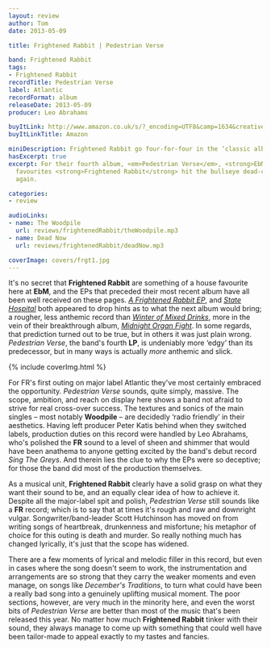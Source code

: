 ```yaml
---
layout: review
author: Tom
date: 2013-05-09

title: Frightened Rabbit | Pedestrian Verse

band: Frightened Rabbit
tags:
- Frightened Rabbit
recordTitle: Pedestrian Verse
label: Atlantic
recordFormat: album
releaseDate: 2013-05-09
producer: Leo Abrahams

buyItLink: http://www.amazon.co.uk/s/?_encoding=UTF8&camp=1634&creative=19450&field-keywords=pedestrian%20verse&linkCode=ur2&rh=i%3Aaps%2Ck%3Apedestrian%20verse&tag=eatebymons-21&url=search-alias%3Daps
buyItLinkTitle: Amazon

miniDescription: Frightened Rabbit go four-for-four in the ‘classic album’ stakes. 
hasExcerpt: true
excerpt: For their fourth album, <em>Pedestrian Verse</em>, <strong>EbM</strong>
  favourites <strong>Frightened Rabbit</strong> hit the bullseye dead-centre once
  again.

categories:
- review

audioLinks:
- name: The Woodpile
  url: reviews/frightenedRabbit/theWoodpile.mp3
- name: Dead Now
  url: reviews/frightenedRabbit/deadNow.mp3

coverImage: covers/frgt1.jpg
---
```


It's no secret that **Frightened Rabbit** are something of a house favourite here at **EbM**, and the EPs that preceded their most recent album have all been well received on these pages. *[A Frightened Rabbit EP](http://eatenbymonsters/music/a-frightened-rabbit-ep-frightened-rabbit/)*, and [*State Hospital*](http://eatenbymonsters/review/state-hospital-frightened-rabbit/) both appeared to drop hints as to what the next album would bring; a rougher, less anthemic record than [*Winter of Mixed Drinks*](http://eatenbymonsters/music/the-winter-of-mixed-drinks-frightened-rabbit/), more in the vein of their breakthrough album, [*Midnight Organ Fight*](http://eatenbymonsters/music/the-midnight-organ-fight-frightened-rabbit/). In some regards, that prediction turned out to be true, but in others it was just plain wrong. *Pedestrian Verse*, the band's fourth **LP**, is undeniably more ‘edgy’ than its predecessor, but in many ways is actually _more_ anthemic and slick.

<div>{% include coverImg.html %}</div>

For FR's first outing on major label Atlantic they've most certainly embraced the opportunity. *Pedestrian Verse* sounds, quite simply, massive. The scope, ambition, and reach on display here shows a band not afraid to strive for real cross-over success. The textures and sonics of the main singles – most notably **Woodpile** – are decidedly ‘radio friendly’ in their aesthetics. Having left producer Peter Katis behind when they switched labels, production duties on this record were handled by Leo Abrahams, who's polished the **FR** sound to a level of sheen and shimmer that would have been anathema to anyone getting excited by the band's debut record *Sing The Greys*. And therein lies the clue to why the EPs were so deceptive; for those the band did most of the production themselves.

As a musical unit, **Frightened Rabbit** clearly have a solid grasp on what they want their sound to be, and an equally clear idea of how to achieve it. Despite all the major-label spit and polish, *Pedestrian Verse* still sounds like a **FR** record; which is to say that at times it's rough and raw and downright vulgar. Songwriter/band-leader Scott Hutchinson has moved on from writing songs of heartbreak, drunkenness and misfortune; his metaphor of choice for this outing is death and murder. So really nothing much has changed lyrically, it's just that the scope has widened.

There are a few moments of lyrical and melodic filler in this record, but even in cases where the song doesn't seem to work, the instrumentation and arrangements are so strong that they carry the weaker moments and even manage, on songs like *December's Traditions*, to turn what could have been a really bad song into a genuinely uplifting musical moment. The poor sections, however, are very much in the minority here, and even the worst bits of *Pedestrian Verse* are better than most of the music that's been released this year. No matter how much **Frightened Rabbit** tinker with their sound, they always manage to come up with something that could well have been tailor-made to appeal exactly to my tastes and fancies.
